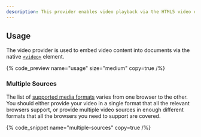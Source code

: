 ```yaml
---
description: This provider enables video playback via the HTML5 video element.
---
```


## Usage

The video provider is used to embed video content into documents via the
native [`<video>`](https://developer.mozilla.org/en-US/docs/Web/HTML/Element/video) element.

{% code_preview name="usage" size="medium" copy=true /%}

### Multiple Sources

The list of [supported media formats](https://developer.mozilla.org/en-US/docs/Web/Media/Formats)
varies from one browser to the other. You should either provide your video in a single format
that all the relevant browsers support, or provide multiple video sources in enough different
formats that all the browsers you need to support are covered.

{% code_snippet name="multiple-sources" copy=true /%}
